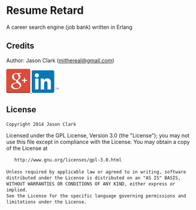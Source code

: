 # Resume Retard

A career search engine (job bank) written in Erlang


Credits
-------

Author: Jason Clark (mithereal@gmail.com)

<a href="https://plus.google.com/106435649138230430305/posts">
  <img alt="Follow me on Google+"
       src="https://raw.githubusercontent.com/mithereal/mithereal.github.io/master/image/g+64.png" />
</a>

<a href="http://linkedin.com/in/mithereal">
  <img alt="Follow me on LinkedIn"
       src="https://raw.githubusercontent.com/mithereal/mithereal.github.io/master/image/linkedin.png" />
</a>

License
-------

    Copyright 2014 Jason Clark

   Licensed under the GPL License, Version 3.0 (the "License");
    you may not use this file except in compliance with the License.
    You may obtain a copy of the License at

       http://www.gnu.org/licenses/gpl-3.0.html

    Unless required by applicable law or agreed to in writing, software
    distributed under the License is distributed on an "AS IS" BASIS,
    WITHOUT WARRANTIES OR CONDITIONS OF ANY KIND, either express or implied.
    See the License for the specific language governing permissions and
    limitations under the License.

